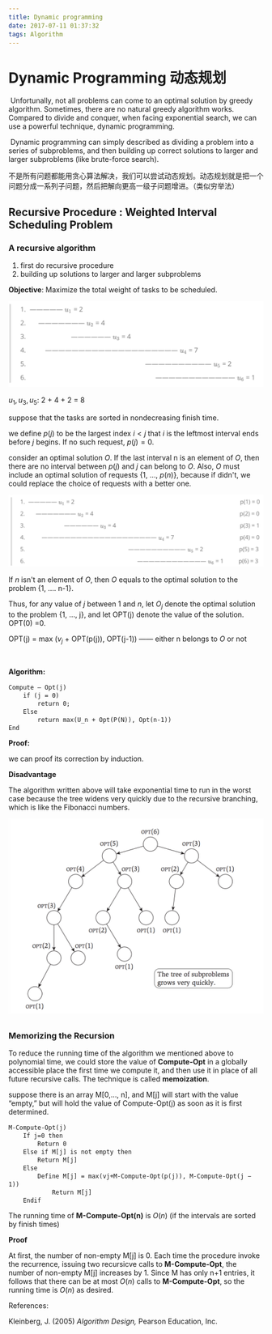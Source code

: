 ```yaml
---
title: Dynamic programming
date: 2017-07-11 01:37:32
tags: Algorithm
---
```


# Dynamic Programming 动态规划

 	

​	Unfortunally, not all problems can come to an optimal solution by greedy algorithm. Sometimes, there are no natural greedy algorithm works. Compared to divide and conquer, when facing exponential search, we can use a powerful technique, dynamic programming.

​	Dynamic programming can simply described as dividing a problem into a series of subproblems, and then building up correct solutions to larger and larger subproblems (like brute-force search).

​	不是所有问题都能用贪心算法解决，我们可以尝试动态规划。动态规划就是把一个问题分成一系列子问题，然后把解向更高一级子问题增进。（类似穷举法）

## Recursive Procedure : Weighted Interval Scheduling Problem

### A recursive algorithm

1. first do recursive procedure
2. building up solutions to larger and larger subproblems

**Objective**: Maximize the total weight of tasks to be scheduled.

![DP1](https://raw.githubusercontent.com/wisclmy0611/MarkdownPhotos/master/Algorithm/DP1.png)

$u_1, u_3,u_5$: 2 + 4 + 2 = 8

suppose that the tasks are sorted in nondecreasing finish time.

we define $p(j)$ to be the largest index $i < j$  that $i$ is the leftmost interval ends before $j$ begins. If no such request, $p(j) = 0$.

consider an optimal solution $O$. If the last interval n is an element of $O$, then there are no interval between $p(j)$ and $j$ can belong to $O$. Also, $O$ must include an optimal solution of requests {1, …, $p(n)$}, because if didn't, we could replace the choice of requests with a better one.

![DP2](https://raw.githubusercontent.com/wisclmy0611/MarkdownPhotos/master/Algorithm/DP2.png)

If $n$ isn't an element of $O$, then $O$ equals to the optimal solution to the problem {1, …. n-1}.

Thus, for any value of $j$ between 1 and $n$, let $O_j$ denote the optimal solution to the problem {1, …, j}, and let OPT(j) denote the value of the solution. OPT(0) =0.

OPT(j) = max ($v_j$ + OPT(p(j)), OPT(j-1)) —— either n belongs to $O$ or not

​

**Algorithm:**

```
Compute — Opt(j)
	if (j = 0)
		return 0;
	Else
		return max(U_n + Opt(P(N)), Opt(n-1))
End
```

**Proof:**

we can proof its correction by induction.

**Disadvantage**

The algorithm written above will take exponential time to run in the worst case because the tree widens very quickly due to the recursive branching, which is like the Fibonacci numbers.

![DP3](https://raw.githubusercontent.com/wisclmy0611/MarkdownPhotos/master/Algorithm/DP3.png)

##  

### Memorizing the Recursion

To reduce the running time of the algorithm we mentioned above to polynomial time, we could store the value of **Compute-Opt** in a globally accessible place the first time we compute it, and then use it in place of all future recursive calls. The technique is called **memoization**.

suppose there is an array M[0,…, n], and M[j] will start with the value “empty,” but will hold the value of Compute-Opt(j) as soon as it is first determined.

``` 
M-Compute-Opt(j) 
	If j=0 then 
		Return 0
	Else if M[j] is not empty then 
		Return M[j]
	Else
		Define M[j] = max(vj+M-Compute-Opt(p(j)), M-Compute-Opt(j − 1)) 
			Return M[j]
	Endif
```

The running time of **M-Compute-Opt(n)** is $O(n)$ (if the intervals are sorted by finish times)

**Proof**

At first, the number of non-empty M[j] is 0. Each time the procedure invoke the recurrence, issuing two recursicve calls to  **M-Compute-Opt**, the number of non-empty M[j] increases by 1. Since M has only n+1 entries, it follows that there can be at most $O(n)$ calls to  **M-Compute-Opt**, so the running time is $O(n)$ as desired.




References:

Kleinberg, J. (2005) *Algorithm Design,* Pearson Education, Inc.
